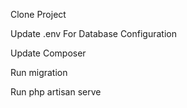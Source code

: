 <p> Clone Project</p>
<p> Update .env For Database Configuration</p>
<p> Update Composer</p>
<p> Run migration</p>
<p> Run php artisan serve</p>
